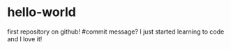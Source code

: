 # hello-world
first repository on github!
#commit message?
I just started learning to code and I love it!
